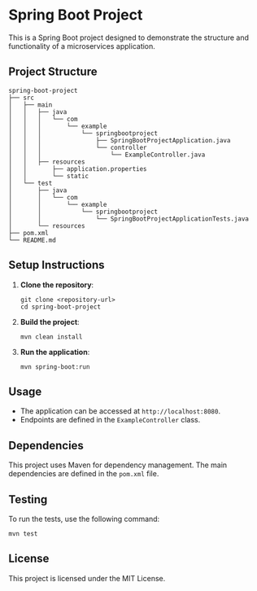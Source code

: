 # Spring Boot Project

This is a Spring Boot project designed to demonstrate the structure and functionality of a microservices application.

## Project Structure

```
spring-boot-project
├── src
│   ├── main
│   │   ├── java
│   │   │   └── com
│   │   │       └── example
│   │   │           └── springbootproject
│   │   │               ├── SpringBootProjectApplication.java
│   │   │               └── controller
│   │   │                   └── ExampleController.java
│   │   ├── resources
│   │       ├── application.properties
│   │       └── static
│   └── test
│       ├── java
│       │   └── com
│       │       └── example
│       │           └── springbootproject
│       │               └── SpringBootProjectApplicationTests.java
│       └── resources
├── pom.xml
└── README.md
```

## Setup Instructions

1. **Clone the repository**:
   ```
   git clone <repository-url>
   cd spring-boot-project
   ```

2. **Build the project**:
   ```
   mvn clean install
   ```

3. **Run the application**:
   ```
   mvn spring-boot:run
   ```

## Usage

- The application can be accessed at `http://localhost:8080`.
- Endpoints are defined in the `ExampleController` class.

## Dependencies

This project uses Maven for dependency management. The main dependencies are defined in the `pom.xml` file.

## Testing

To run the tests, use the following command:
```
mvn test
```

## License

This project is licensed under the MIT License.